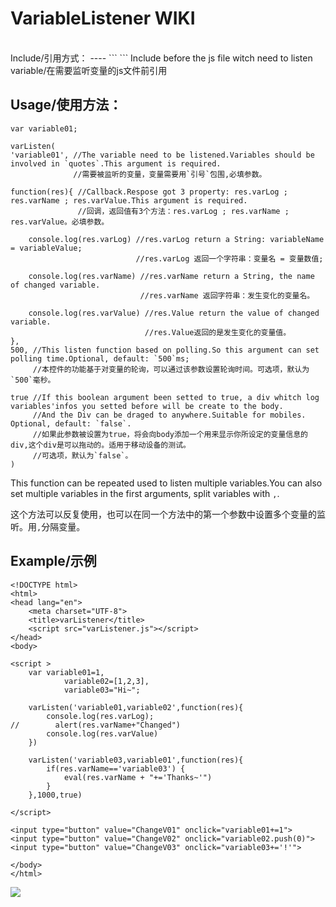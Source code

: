 VariableListener WIKI
=====
<br>
Include/引用方式：
----
```
<script src="your direct/varListener.min.js"></script>
```
Include before the js file witch need to listen variable/在需要监听变量的js文件前引用<br>

Usage/使用方法：
----
```
var variable01;

varListen(
'variable01', //The variable need to be listened.Variables should be involved in `quotes`.This argument is required.
              //需要被监听的变量，变量需要用`引号`包围,必填参数。
             
function(res){ //Callback.Respose got 3 property: res.varLog ; res.varName ; res.varValue.This argument is required.
               //回调，返回值有3个方法：res.varLog ; res.varName ; res.varValue。必填参数。
              
    console.log(res.varLog) //res.varLog return a String: variableName = variableValue;
                            //res.varLog 返回一个字符串：变量名 = 变量数值;
                           
    console.log(res.varName) //res.varName return a String, the name of changed variable.
                             //res.varName 返回字符串：发生变化的变量名。
                            
    console.log(res.varValue) //res.Value return the value of changed variable.
                              //res.Value返回的是发生变化的变量值。
},
500, //This listen function based on polling.So this argument can set polling time.Optional, default: `500`ms;
     //本控件的功能基于对变量的轮询，可以通过该参数设置轮询时间。可选项，默认为`500`毫秒。
    
true //If this boolean argument been setted to true, a div whitch log variables'infos you setted before will be create to the body.
     //And the Div can be draged to anywhere.Suitable for mobiles. Optional, default: `false`.
     //如果此参数被设置为true，将会向body添加一个用来显示你所设定的变量信息的div,这个div是可以拖动的。适用于移动设备的测试。
     //可选项，默认为`false`。
)
```
This function can be repeated used to listen multiple variables.You can also set multiple variables in the first arguments,
split variables with `,`.

这个方法可以反复使用，也可以在同一个方法中的第一个参数中设置多个变量的监听。用`,`分隔变量。

Example/示例
---

```
<!DOCTYPE html>
<html>
<head lang="en">
    <meta charset="UTF-8">
    <title>varListener</title>
    <script src="varListener.js"></script>
</head>
<body>

<script >
    var variable01=1,
            variable02=[1,2,3],
            variable03="Hi~";

    varListen('variable01,variable02',function(res){
        console.log(res.varLog);
//        alert(res.varName+"Changed")
        console.log(res.varValue)
    })

    varListen('variable03,variable01',function(res){
        if(res.varName=='variable03') {
            eval(res.varName + "+='Thanks~'")
        }
    },1000,true)

</script>

<input type="button" value="ChangeV01" onclick="variable01+=1">
<input type="button" value="ChangeV02" onclick="variable02.push(0)">
<input type="button" value="ChangeV03" onclick="variable03+='!'">

</body>
</html>
```
![](http://www.baidu.com/img/bdlogo.gif)

